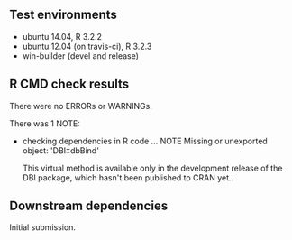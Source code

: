 ## Test environments
* ubuntu 14.04, R 3.2.2
* ubuntu 12.04 (on travis-ci), R 3.2.3
* win-builder (devel and release)

## R CMD check results
There were no ERRORs or WARNINGs. 

There was 1 NOTE:

* checking dependencies in R code ... NOTE
  Missing or unexported object: 'DBI::dbBind'

  This virtual method is available only in the development release of the DBI
  package, which hasn't been published to CRAN yet..

## Downstream dependencies
Initial submission.
